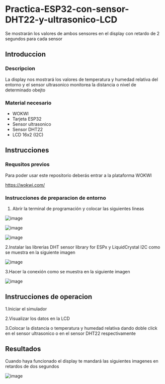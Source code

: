 # Practica-ESP32-con-sensor-DHT22-y-ultrasonico-LCD
Se mostrarán los valores de ambos sensores en el display con retardo de 2 segundos para cada sensor

## Introduccion

### Descripcion

La display nos mostrará los valores de temperatura y humedad relativa del entorno y el sensor ultrasonico monitorea la distancia o nivel de determinado obejto 

### Material necesario 

- WOKWI
- Tarjeta ESP32
- Sensor ultrasonico
- Sensor DHT22
- LCD 16x2 (I2C)

## Instrucciones

### Requsitos previos 

Para poder usar este repositorio deberás entrar a la plataforma WOKWI

https://wokwi.com/

### Instrucciones de preparacion de entorno 

1. Abrir la terminal de programación y colocar las siguientes líneas

![image](https://github.com/user-attachments/assets/9e9f8dc7-db6f-431a-b97a-cfcff9a9f06a)

![image](https://github.com/user-attachments/assets/8a166032-861d-447a-951b-62ac266d16e9)

![image](https://github.com/user-attachments/assets/e59224e1-dc26-4f80-bb96-cb6de6777597)

2.Instalar las librerías DHT sensor library for ESPx y LiquidCrystal I2C como se muestra en la siguiente imagen

![image](https://github.com/user-attachments/assets/f48280f6-76bb-4aac-8bd7-de8a14478b06)

3.Hacer la conexión como se muestra en la siguiente imagen

![image](https://github.com/user-attachments/assets/42d21873-4e80-4edb-b20b-e7951cddbdd7)

## Instrucciones de operacion

1.Iniciar el simulador

2.Visualizar los datos en la LCD

3.Colocar la distancia o temperatura y humedad relativa dando doble click en el sensor ultrasonico o en el sensor DHT22 respectivamente

## Resultados

Cuando haya funcionado el display te mandará las siguientes imagenes en retardos de dos segundos

![image](https://github.com/user-attachments/assets/df5f7e14-379d-4538-a7c1-58b71b5cee92)










